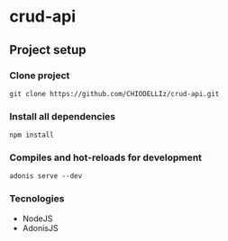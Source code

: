 # crud-api

## Project setup

### Clone project
```
git clone https://github.com/CHIODELLIz/crud-api.git
```

### Install all dependencies
```
npm install
```

### Compiles and hot-reloads for development
```
adonis serve --dev
```
### Tecnologies
- NodeJS
- AdonisJS